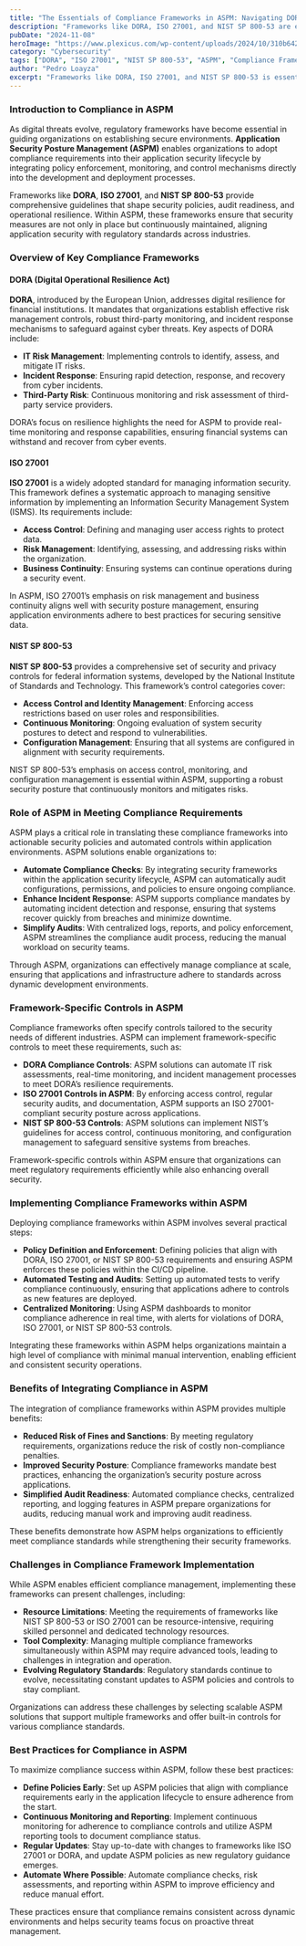 ```yaml
---
title: "The Essentials of Compliance Frameworks in ASPM: Navigating DORA, ISO 27001, and NIST SP 800-53"
description: "Frameworks like DORA, ISO 27001, and NIST SP 800-53 are essential for robust Application Security Posture Management, helping organizations meet standards, reduce risks, and maintain regulatory compliance."
pubDate: "2024-11-08"
heroImage: "https://www.plexicus.com/wp-content/uploads/2024/10/310b642b-dd64-4777-baef-a66109d14834.webp"
category: "Cybersecurity"
tags: ["DORA", "ISO 27001", "NIST SP 800-53", "ASPM", "Compliance Frameworks", "Cybersecurity"]
author: "Pedro Loayza"
excerpt: "Frameworks like DORA, ISO 27001, and NIST SP 800-53 is essential for robust Application Security Posture Management, helping organizations meet standards, reduce risks, and maintain regulatory compliance."
---
```


### Introduction to Compliance in ASPM
As digital threats evolve, regulatory frameworks have become essential in guiding organizations on establishing secure environments. **Application Security Posture Management (ASPM)** enables organizations to adopt compliance requirements into their application security lifecycle by integrating policy enforcement, monitoring, and control mechanisms directly into the development and deployment processes.

Frameworks like **DORA**, **ISO 27001**, and **NIST SP 800-53** provide comprehensive guidelines that shape security policies, audit readiness, and operational resilience. Within ASPM, these frameworks ensure that security measures are not only in place but continuously maintained, aligning application security with regulatory standards across industries.

### Overview of Key Compliance Frameworks

#### DORA (Digital Operational Resilience Act)
**DORA**, introduced by the European Union, addresses digital resilience for financial institutions. It mandates that organizations establish effective risk management controls, robust third-party monitoring, and incident response mechanisms to safeguard against cyber threats. Key aspects of DORA include:

* **IT Risk Management**: Implementing controls to identify, assess, and mitigate IT risks.
* **Incident Response**: Ensuring rapid detection, response, and recovery from cyber incidents.
* **Third-Party Risk**: Continuous monitoring and risk assessment of third-party service providers.

DORA’s focus on resilience highlights the need for ASPM to provide real-time monitoring and response capabilities, ensuring financial systems can withstand and recover from cyber events.

#### ISO 27001
**ISO 27001** is a widely adopted standard for managing information security. This framework defines a systematic approach to managing sensitive information by implementing an Information Security Management System (ISMS). Its requirements include:

* **Access Control**: Defining and managing user access rights to protect data.
* **Risk Management**: Identifying, assessing, and addressing risks within the organization.
* **Business Continuity**: Ensuring systems can continue operations during a security event.

In ASPM, ISO 27001’s emphasis on risk management and business continuity aligns well with security posture management, ensuring application environments adhere to best practices for securing sensitive data.

#### NIST SP 800-53
**NIST SP 800-53** provides a comprehensive set of security and privacy controls for federal information systems, developed by the National Institute of Standards and Technology. This framework’s control categories cover:

* **Access Control and Identity Management**: Enforcing access restrictions based on user roles and responsibilities.
* **Continuous Monitoring**: Ongoing evaluation of system security postures to detect and respond to vulnerabilities.
* **Configuration Management**: Ensuring that all systems are configured in alignment with security requirements.

NIST SP 800-53’s emphasis on access control, monitoring, and configuration management is essential within ASPM, supporting a robust security posture that continuously monitors and mitigates risks.

### Role of ASPM in Meeting Compliance Requirements
ASPM plays a critical role in translating these compliance frameworks into actionable security policies and automated controls within application environments. ASPM solutions enable organizations to:

* **Automate Compliance Checks**: By integrating security frameworks within the application security lifecycle, ASPM can automatically audit configurations, permissions, and policies to ensure ongoing compliance.
* **Enhance Incident Response**: ASPM supports compliance mandates by automating incident detection and response, ensuring that systems recover quickly from breaches and minimize downtime.
* **Simplify Audits**: With centralized logs, reports, and policy enforcement, ASPM streamlines the compliance audit process, reducing the manual workload on security teams.

Through ASPM, organizations can effectively manage compliance at scale, ensuring that applications and infrastructure adhere to standards across dynamic development environments.

### Framework-Specific Controls in ASPM
Compliance frameworks often specify controls tailored to the security needs of different industries. ASPM can implement framework-specific controls to meet these requirements, such as:

* **DORA Compliance Controls**: ASPM solutions can automate IT risk assessments, real-time monitoring, and incident management processes to meet DORA’s resilience requirements.
* **ISO 27001 Controls in ASPM**: By enforcing access control, regular security audits, and documentation, ASPM supports an ISO 27001-compliant security posture across applications.
* **NIST SP 800-53 Controls**: ASPM solutions can implement NIST’s guidelines for access control, continuous monitoring, and configuration management to safeguard sensitive systems from breaches.

Framework-specific controls within ASPM ensure that organizations can meet regulatory requirements efficiently while also enhancing overall security.

### Implementing Compliance Frameworks within ASPM
Deploying compliance frameworks within ASPM involves several practical steps:

* **Policy Definition and Enforcement**: Defining policies that align with DORA, ISO 27001, or NIST SP 800-53 requirements and ensuring ASPM enforces these policies within the CI/CD pipeline.
* **Automated Testing and Audits**: Setting up automated tests to verify compliance continuously, ensuring that applications adhere to controls as new features are deployed.
* **Centralized Monitoring**: Using ASPM dashboards to monitor compliance adherence in real time, with alerts for violations of DORA, ISO 27001, or NIST SP 800-53 controls.

Integrating these frameworks within ASPM helps organizations maintain a high level of compliance with minimal manual intervention, enabling efficient and consistent security operations.

### Benefits of Integrating Compliance in ASPM
The integration of compliance frameworks within ASPM provides multiple benefits:

* **Reduced Risk of Fines and Sanctions**: By meeting regulatory requirements, organizations reduce the risk of costly non-compliance penalties.
* **Improved Security Posture**: Compliance frameworks mandate best practices, enhancing the organization’s security posture across applications.
* **Simplified Audit Readiness**: Automated compliance checks, centralized reporting, and logging features in ASPM prepare organizations for audits, reducing manual work and improving audit readiness.

These benefits demonstrate how ASPM helps organizations to efficiently meet compliance standards while strengthening their security frameworks.

### Challenges in Compliance Framework Implementation
While ASPM enables efficient compliance management, implementing these frameworks can present challenges, including:

* **Resource Limitations**: Meeting the requirements of frameworks like NIST SP 800-53 or ISO 27001 can be resource-intensive, requiring skilled personnel and dedicated technology resources.
* **Tool Complexity**: Managing multiple compliance frameworks simultaneously within ASPM may require advanced tools, leading to challenges in integration and operation.
* **Evolving Regulatory Standards**: Regulatory standards continue to evolve, necessitating constant updates to ASPM policies and controls to stay compliant.

Organizations can address these challenges by selecting scalable ASPM solutions that support multiple frameworks and offer built-in controls for various compliance standards.

### Best Practices for Compliance in ASPM
To maximize compliance success within ASPM, follow these best practices:

* **Define Policies Early**: Set up ASPM policies that align with compliance requirements early in the application lifecycle to ensure adherence from the start.
* **Continuous Monitoring and Reporting**: Implement continuous monitoring for adherence to compliance controls and utilize ASPM reporting tools to document compliance status.
* **Regular Updates**: Stay up-to-date with changes to frameworks like ISO 27001 or DORA, and update ASPM policies as new regulatory guidance emerges.
* **Automate Where Possible**: Automate compliance checks, risk assessments, and reporting within ASPM to improve efficiency and reduce manual effort.

These practices ensure that compliance remains consistent across dynamic environments and helps security teams focus on proactive threat management.

